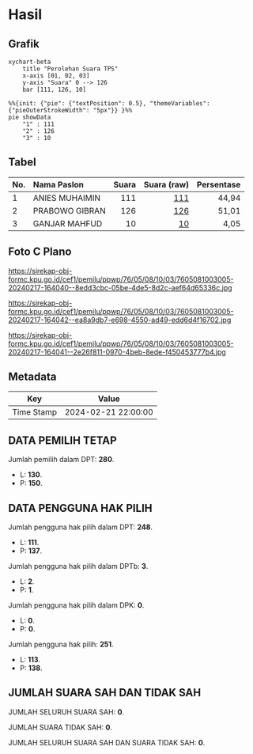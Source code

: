 # Hasil

## Grafik

```mermaid
xychart-beta
    title "Perolehan Suara TPS"
    x-axis [01, 02, 03]
    y-axis "Suara" 0 --> 126
    bar [111, 126, 10]
```

```mermaid
%%{init: {"pie": {"textPosition": 0.5}, "themeVariables": {"pieOuterStrokeWidth": "5px"}} }%%
pie showData
    "1" : 111
    "2" : 126
    "3" : 10
```

## Tabel

| No. | Nama Paslon    | Suara | Suara (raw) | Persentase |
|:--- |:-------------- | -----:| -----------:| ----------:|
| 1   | ANIES MUHAIMIN | 111   | [111][p-1]  | 44,94      |
| 2   | PRABOWO GIBRAN | 126   | [126][p-2]  | 51,01      |
| 3   | GANJAR MAHFUD  | 10    | [10][p-3]   | 4,05       |


[p-1]: https://github.com/gigit-pemilu/pemilu-2024-76-sulawesi-barat/blob/main/pilpres/hitung-suara/sub/76-sulawesi-barat/sub/05-majene/sub/08-banggae-timur/sub/1003-baruga-dhua/sub/005-tps/sub/paslon-1.txt
[p-2]: https://github.com/gigit-pemilu/pemilu-2024-76-sulawesi-barat/blob/main/pilpres/hitung-suara/sub/76-sulawesi-barat/sub/05-majene/sub/08-banggae-timur/sub/1003-baruga-dhua/sub/005-tps/sub/paslon-2.txt
[p-3]: https://github.com/gigit-pemilu/pemilu-2024-76-sulawesi-barat/blob/main/pilpres/hitung-suara/sub/76-sulawesi-barat/sub/05-majene/sub/08-banggae-timur/sub/1003-baruga-dhua/sub/005-tps/sub/paslon-3.txt

## Foto C Plano

https://sirekap-obj-formc.kpu.go.id/cef1/pemilu/ppwp/76/05/08/10/03/7605081003005-20240217-164040--8edd3cbc-05be-4de5-8d2c-aef64d65336c.jpg

https://sirekap-obj-formc.kpu.go.id/cef1/pemilu/ppwp/76/05/08/10/03/7605081003005-20240217-164042--ea8a9db7-e698-4550-ad49-edd6d4f16702.jpg

https://sirekap-obj-formc.kpu.go.id/cef1/pemilu/ppwp/76/05/08/10/03/7605081003005-20240217-164041--2e26f811-0970-4beb-8ede-f450453777b4.jpg


## Metadata

| Key        | Value               |
| ---------- | ------------------- |
| Time Stamp | 2024-02-21 22:00:00 |


## DATA PEMILIH TETAP

Jumlah pemilih dalam DPT: **280**.
 * L: **130**.
 * P: **150**.

## DATA PENGGUNA HAK PILIH

Jumlah pengguna hak pilih dalam DPT: **248**.
 * L: **111**.
 * P: **137**.

Jumlah pengguna hak pilih dalam DPTb: **3**.
 * L: **2**.
 * P: **1**.

Jumlah pengguna hak pilih dalam DPK: **0**.
 * L: **0**.
 * P: **0**.

Jumlah pengguna hak pilih: **251**.
 * L: **113**.
 * P: **138**.

## JUMLAH SUARA SAH DAN TIDAK SAH

JUMLAH SELURUH SUARA SAH: **0**.

JUMLAH SUARA TIDAK SAH: **0**.

JUMLAH SELURUH SUARA SAH DAN SUARA TIDAK SAH: **0**.


